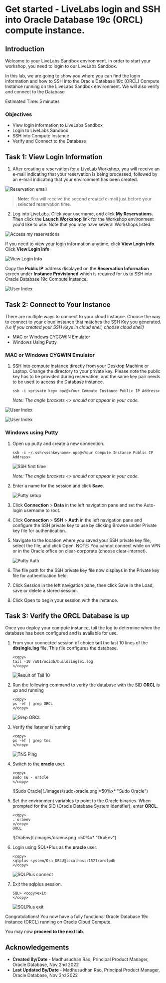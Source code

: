 # Get started - LiveLabs login and SSH into Oracle Database 19c (ORCL) compute instance.

## Introduction

Welcome to your LiveLabs Sandbox environment.
In order to start your workshop, you need to login to our LiveLabs Sandbox.

In this lab, we are going to show you where you can find the login information and how to SSH into the Oracle Database 19c (ORCL) Compute Instance running on the LiveLabs Sandbox environment. We will also verify and connect to the Database

Estimated Time: 5 minutes

### Objectives

- View login information to LiveLabs Sandbox
- Login to LiveLabs Sandbox
- SSH into Compute Instance
- Verify and Connect to the Database


## Task 1: View Login Information

1. After creating a reservation for a LiveLab Workshop, you will receive an e-mail indicating that your reservation is being processed, followed by an e-mail indicating that your environment has been created.

  ![Reservation email](images/livelab-env-created-email.png " ")

  >**Note:** You will receive the second created e-mail just before your selected reservation time.

2. Log into LiveLabs. Click your username, and click **My Reservations**. Then click the **Launch Workshop** link for the Workshop environment you'd like to use. Note that you may have several Workshops listed. 

  ![Access my reservations](images/my-reservation.png "Access my reservations") 

  If you need to view your login information anytime, click **View Login Info**. Click **View Login Info**  

  ![View Login Info](images/view-login-info.png " ")

  Copy the **Public IP** address displayed on the **Reservation Information** screen under **Instance Provisioned** which is required for us to SSH into Oracle Database 19c Compute Instance.

  ![User Index](images/public-ip.png "User Index")  
  
## Task 2: Connect to Your Instance

There are multiple ways to connect to your cloud instance.  Choose the way to connect to your cloud instance that matches the SSH Key you generated.  *(i.e If you created your SSH Keys in cloud shell, choose cloud shell)*
 
- MAC or Windows CYCGWIN Emulator
- Windows Using Putty
 
### MAC or Windows CYGWIN Emulator

1. SSH into compute instance directly from your Desktop Machine or Laptop. Change the directory to your private key. Please note the public key has to be provided during reservation, and the same key pair needs to be used to access the Database instance. 

      ```    
      ssh -i <private key> opc@<Your Compute Instance Public IP Address> 
      ```

    *Note: The angle brackets <> should not appear in your code.*
  
  ![User Index](images/ssh-compute.png "User Index") 
  
  ![User Index](images/pwd.png "User Index") 
 
### Windows using Putty

1.  Open up putty and create a new connection.

    ````
    ssh -i ~/.ssh/<sshkeyname> opc@<Your Compute Instance Public IP Address>
    ````
    ![SSH first time](./images/ssh-first-time.png "SSH first time")

    *Note: The angle brackets <> should not appear in your code.*

2.  Enter a name for the session and click **Save**.

    ![Putty setup](./images/putty-setup.png "Putty setup")

3. Click **Connection** > **Data** in the left navigation pane and set the Auto-login username to root.

4. Click **Connection** > **SSH** > **Auth** in the left navigation pane and configure the SSH private key to use by clicking Browse under Private key file for authentication.

5. Navigate to the location where you saved your SSH private key file, select the file, and click Open.  NOTE:  You cannot connect while on VPN or in the Oracle office on clear-corporate (choose clear-internet).

    ![Putty Auth](./images/putty-auth.png "Putty Auth")

6. The file path for the SSH private key file now displays in the Private key file for authentication field.

7. Click Session in the left navigation pane, then click Save in the Load, save or delete a stored session.

8. Click Open to begin your session with the instance.
 
## Task 3: Verify the ORCL Database is up

Once you deploy your compute instance, tail the log to determine when the database has been configured and is available for use.
1.  From your connected session of choice **tail** the last 10 lines of the **dbsingle.log** file.  This file configures the database.
    ````
    <copy>
    tail -10 /u01/ocidb/buildsingle1.log
    </copy>
    ````
    ![Result of Tail 10](./images/tail.png "Result of Tail 10")
 
2. Run the following command to verify the database with the SID **ORCL** is up and running

    ````
    <copy>
    ps -ef | grep ORCL
    </copy>
    ````
    ![Grep ORCL](./images/pseforcl.png "Grep ORCL")

3. Verify the listener is running
    ````
    <copy>
    ps -ef | grep tns
    </copy>
    ````

    ![TNS Ping](./images/pseftns.png "TNS Ping")

4. Switch to the **oracle** user.
      ````
    <copy>
    sudo su - oracle
    </copy>
    ````

    ![Sudo Oracle](./images/sudo-oracle.png =50%x* "Sudo Oracle")

5.  Set the environment variables to point to the Oracle binaries.  When prompted for the SID (Oracle Database System Identifier), enter **ORCL**.
    ````
    <copy>
    . oraenv
    </copy>
    ORCL
    ````
    ![OraEnv](./images/oraenv.png =50%x* "OraEnv")

6.  Login using SQL*Plus as the **oracle** user.  

    ````
    <copy>
    sqlplus system/Ora_DB4U@localhost:1521/orclpdb
    </copy>
    ````
    ![SQLPlus connect](./images/sqlplus.png  "SQLPlus connect") 

7.  Exit the sqlplus session.   

    ````
    SQL> <copy>exit
    </copy>
    ````

    ![SQLPlus exit](./images/exit.png  "SQLPlus exit") 
 

Congratulations!  You now have a fully functional Oracle Database 19c instance (ORCL) running on Oracle Cloud Compute.  

You may now **proceed to the next lab**. 

## Acknowledgements

- **Created By/Date** - Madhusudhan Rao, Principal Product Manager, Oracle Database, Nov 2nd 2022 
- **Last Updated By/Date** -  Madhusudhan Rao, Principal Product Manager, Oracle Database, Nov 3rd 2022 